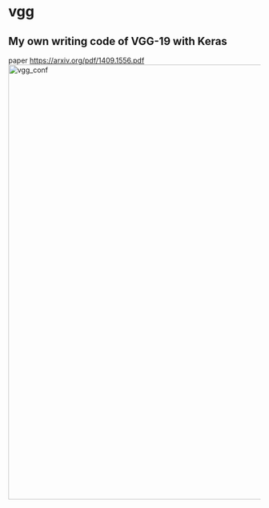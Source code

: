 # vgg
## My own writing code of VGG-19 with Keras
paper https://arxiv.org/pdf/1409.1556.pdf
<img width="867" alt="vgg_conf" src="https://user-images.githubusercontent.com/34429021/60010955-c5999580-96b3-11e9-8c7d-080e6ab51d81.png">
